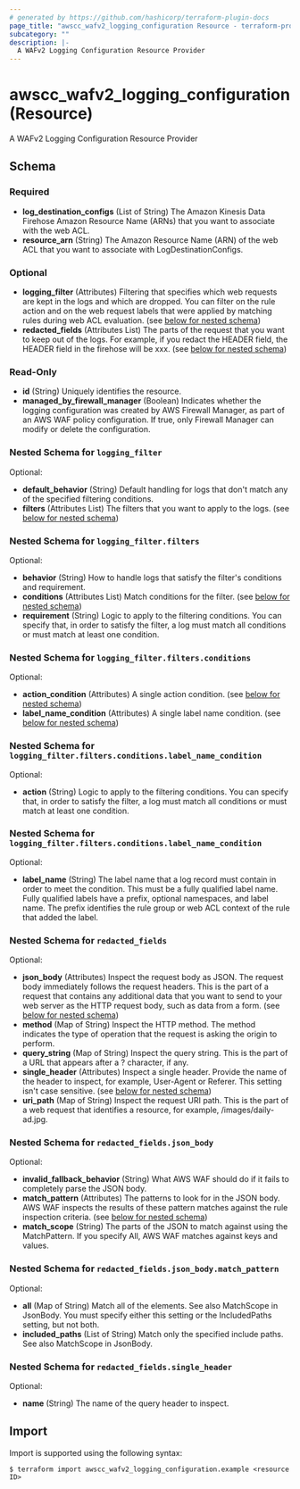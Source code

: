 ```yaml
---
# generated by https://github.com/hashicorp/terraform-plugin-docs
page_title: "awscc_wafv2_logging_configuration Resource - terraform-provider-awscc"
subcategory: ""
description: |-
  A WAFv2 Logging Configuration Resource Provider
---
```


# awscc_wafv2_logging_configuration (Resource)

A WAFv2 Logging Configuration Resource Provider



<!-- schema generated by tfplugindocs -->
## Schema

### Required

- **log_destination_configs** (List of String) The Amazon Kinesis Data Firehose Amazon Resource Name (ARNs) that you want to associate with the web ACL.
- **resource_arn** (String) The Amazon Resource Name (ARN) of the web ACL that you want to associate with LogDestinationConfigs.

### Optional

- **logging_filter** (Attributes) Filtering that specifies which web requests are kept in the logs and which are dropped. You can filter on the rule action and on the web request labels that were applied by matching rules during web ACL evaluation. (see [below for nested schema](#nestedatt--logging_filter))
- **redacted_fields** (Attributes List) The parts of the request that you want to keep out of the logs. For example, if you redact the HEADER field, the HEADER field in the firehose will be xxx. (see [below for nested schema](#nestedatt--redacted_fields))

### Read-Only

- **id** (String) Uniquely identifies the resource.
- **managed_by_firewall_manager** (Boolean) Indicates whether the logging configuration was created by AWS Firewall Manager, as part of an AWS WAF policy configuration. If true, only Firewall Manager can modify or delete the configuration.

<a id="nestedatt--logging_filter"></a>
### Nested Schema for `logging_filter`

Optional:

- **default_behavior** (String) Default handling for logs that don't match any of the specified filtering conditions.
- **filters** (Attributes List) The filters that you want to apply to the logs. (see [below for nested schema](#nestedatt--logging_filter--filters))

<a id="nestedatt--logging_filter--filters"></a>
### Nested Schema for `logging_filter.filters`

Optional:

- **behavior** (String) How to handle logs that satisfy the filter's conditions and requirement.
- **conditions** (Attributes List) Match conditions for the filter. (see [below for nested schema](#nestedatt--logging_filter--filters--conditions))
- **requirement** (String) Logic to apply to the filtering conditions. You can specify that, in order to satisfy the filter, a log must match all conditions or must match at least one condition.

<a id="nestedatt--logging_filter--filters--conditions"></a>
### Nested Schema for `logging_filter.filters.conditions`

Optional:

- **action_condition** (Attributes) A single action condition. (see [below for nested schema](#nestedatt--logging_filter--filters--conditions--action_condition))
- **label_name_condition** (Attributes) A single label name condition. (see [below for nested schema](#nestedatt--logging_filter--filters--conditions--label_name_condition))

<a id="nestedatt--logging_filter--filters--conditions--action_condition"></a>
### Nested Schema for `logging_filter.filters.conditions.label_name_condition`

Optional:

- **action** (String) Logic to apply to the filtering conditions. You can specify that, in order to satisfy the filter, a log must match all conditions or must match at least one condition.


<a id="nestedatt--logging_filter--filters--conditions--label_name_condition"></a>
### Nested Schema for `logging_filter.filters.conditions.label_name_condition`

Optional:

- **label_name** (String) The label name that a log record must contain in order to meet the condition. This must be a fully qualified label name. Fully qualified labels have a prefix, optional namespaces, and label name. The prefix identifies the rule group or web ACL context of the rule that added the label.





<a id="nestedatt--redacted_fields"></a>
### Nested Schema for `redacted_fields`

Optional:

- **json_body** (Attributes) Inspect the request body as JSON. The request body immediately follows the request headers. This is the part of a request that contains any additional data that you want to send to your web server as the HTTP request body, such as data from a form. (see [below for nested schema](#nestedatt--redacted_fields--json_body))
- **method** (Map of String) Inspect the HTTP method. The method indicates the type of operation that the request is asking the origin to perform.
- **query_string** (Map of String) Inspect the query string. This is the part of a URL that appears after a ? character, if any.
- **single_header** (Attributes) Inspect a single header. Provide the name of the header to inspect, for example, User-Agent or Referer. This setting isn't case sensitive. (see [below for nested schema](#nestedatt--redacted_fields--single_header))
- **uri_path** (Map of String) Inspect the request URI path. This is the part of a web request that identifies a resource, for example, /images/daily-ad.jpg.

<a id="nestedatt--redacted_fields--json_body"></a>
### Nested Schema for `redacted_fields.json_body`

Optional:

- **invalid_fallback_behavior** (String) What AWS WAF should do if it fails to completely parse the JSON body.
- **match_pattern** (Attributes) The patterns to look for in the JSON body. AWS WAF inspects the results of these pattern matches against the rule inspection criteria. (see [below for nested schema](#nestedatt--redacted_fields--json_body--match_pattern))
- **match_scope** (String) The parts of the JSON to match against using the MatchPattern. If you specify All, AWS WAF matches against keys and values.

<a id="nestedatt--redacted_fields--json_body--match_pattern"></a>
### Nested Schema for `redacted_fields.json_body.match_pattern`

Optional:

- **all** (Map of String) Match all of the elements. See also MatchScope in JsonBody. You must specify either this setting or the IncludedPaths setting, but not both.
- **included_paths** (List of String) Match only the specified include paths. See also MatchScope in JsonBody.



<a id="nestedatt--redacted_fields--single_header"></a>
### Nested Schema for `redacted_fields.single_header`

Optional:

- **name** (String) The name of the query header to inspect.

## Import

Import is supported using the following syntax:

```shell
$ terraform import awscc_wafv2_logging_configuration.example <resource ID>
```
